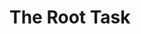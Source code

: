 <!--
    Copyright 2024, Colias Group, LLC

    SPDX-License-Identifier: CC-BY-SA-4.0
-->

# The Root Task
